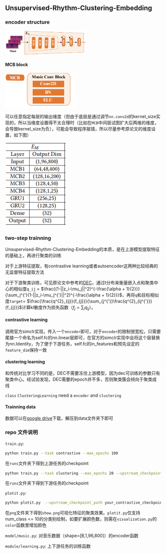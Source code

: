 ## Unsupervised-Rhythm-Clustering-Embedding

### encoder structure

<img src="png/encoder.png" style="zoom: 57%;" />

#### MCB block

![](png/MCB.png)

可以任意指定每层的输出维度（但由于底层是通过调节`nn.conv2d`的kernel_size实现的，所以当维度设置得不太合理时（比如在`MCB`中间层试图扩大后两维的维度，会导致kernel_size为负），可能会导致程序报错，所以尽量参考原论文的维度设置，如下图）

<img src="png/dims.png" style="zoom: 100%;" />

### two-step trainning

Unsupervised-Rhythm-Clustering-Embedding的本质，是在上游模型提取特征的基础上，再进行聚类的训练

对于上游特征提取，有contrastive learning或者autoencoder这两种比较经典的无监督特征提取方法

对于下游聚类训练，可见原论文中参考的[DEC](https://arxiv.org/pdf/1511.06335v2.pdf)，通过t分布来衡量嵌入点和聚类中心的相似度`q_ij` = $\frac{(1-||z_i-\mu_j||^2)^{-\frac{\alpha + 1}{2}}}{\sum_j^{'}(1-||z_i-\mu_j^{'}||^2)^{-\frac{\alpha + 1}{2}}}$，再将`q`和目标相似度`target`= $\frac{\frac{q^{2}_{ij}}{f_{j}}}{\sum_{j^{'}}\frac{q^{2}_{ij^{'}}}{f_{j}}}$计算kl散度作为损失函数（$f_j = \sum_i q_{ij}$）。

#### contrastive learning

调用官方simclr实现，传入一个`encoder`即可，对于`encoder`的限制很宽松，只需要尾接一个命名为self.fc的nn.linear层即可，在官方的simclr实现中会将这个层替换为nn.Identity，为了便于下游任务，self.fc的in_features和预先设定的`feature_dim`保持一致

#### clustering learning

和传统对比学习不同的是，DEC不需要冻住上游模型，因为dec可训练的参数只有聚类中心。经试验发现，DEC需要的epoch并不多，否则聚类簇会倾向于聚类成线

`class` `ClusteringLearning` need a `encoder` and `clustering ` 

#### Trainning data

数据可以在[google drive](https://drive.google.com/file/d/1lyy-enxsv6CJiSAcUB2BaWC2FxFO9Mf_/view?usp=sharing)下载，解压到data文件夹下即可

### repo 文件说明
`train.py`:
```bash
python train.py --task contrastive --max_epochs 100
```
在`runs`文件夹下得到上游任务的checkpoint

```bash
python train.py --task clustering --max_epochs 20 --upstream_checkpoint_path your_contrastive_checkpoint_path
```
在`runs`文件夹下得到下游任务的checkpoint

`plotit.py`:
```bash
python plotit.py  --upstream_checkpoint_path your_contrastive_checkpoint_path
```
在`png`文件夹下得到`show.png`可视化特征的聚类效果。`plotit.py`仅支持num_class <= 10的分类别绘制，如要扩展颜色数，则需在`visualization.py`的`color`函数里增加颜色

`model/music.py`:
对音乐数据（shape=[B,1,96,800]）的encoder函数

`module/learning.py`:
上下游任务的训练函数
